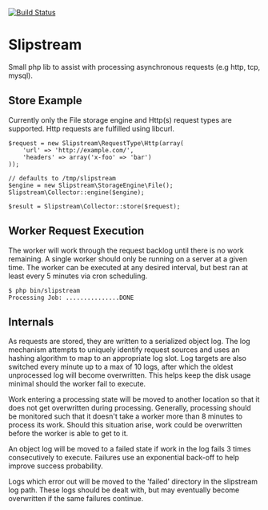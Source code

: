 [![Build Status](https://secure.travis-ci.org/perimeter/slipstream.png)](http://travis-ci.org/perimeter/slipstream)

Slipstream
==========

Small php lib to assist with processing asynchronous requests (e.g http, tcp, mysql).

## Store Example

Currently only the File storage engine and Http(s) request types are supported. Http
requests are fulfilled using libcurl.

    $request = new Slipstream\RequestType\Http(array(
        'url' => 'http://example.com/',
        'headers' => array('x-foo' => 'bar')
    ));

    // defaults to /tmp/slipstream
    $engine = new Slipstream\StorageEngine\File();
    Slipstream\Collector::engine($engine);

    $result = Slipstream\Collector::store($request);

## Worker Request Execution

The worker will work through the request backlog until there is no work remaining. A single 
worker should only be running on a server at a given time. The worker can be executed at
any desired interval, but best ran at least every 5 minutes via cron scheduling.

    $ php bin/slipstream
    Processing Job: ...............DONE

## Internals

As requests are stored, they are written to a serialized object log. The log mechanism
attempts to uniquely identify request sources and uses an hashing algorithm to map to an
appropriate log slot. Log targets are also switched every minute up to a max of 10 logs,
after which the oldest unprocessed log will become overwritten. This helps keep the
disk usage minimal should the worker fail to execute.

Work entering a processing state will be moved to another location so that it does
not get overwritten during processing. Generally, processing should be monitored such
that it doesn't take a worker more than 8 minutes to process its work. Should this
situation arise, work could be overwritten before the worker is able to get to it.

An object log will be moved to a failed state if work in the log fails 3 times 
consecutively  to execute. Failures use an exponential back-off to help improve success
probability.

Logs which error out will be moved to the 'failed' directory in the slipstream log path.
These logs should be dealt with, but may eventually become overwritten if the same
failures continue.

